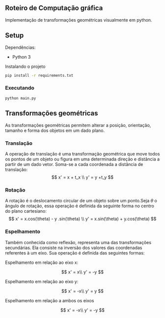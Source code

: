 ## Roteiro de Computação gráfica
Implementação de transformações geométricas visualmente em python.

## Setup
Dependências:
 - Python 3

Instalando o projeto
```sh
pip install -r requirements.txt
```
### Executando 
```
python main.py
```

## Transformações geométricas
As transformações geométricas permitem alterar a posição, orientação, tamanho e forma dos objetos em um dado plano.

### Translação
A operação de translação é uma transformação geométrica que move todos os pontos de um objeto ou figura em uma determinada direção e distância a partir de um dado vetor. Soma-se a cada coordenada a distância de translação:
$$
x' = x + t_x \\
y' = y +t_y
$$

### Rotação
A rotação é o deslocamento circular de um objeto sobre um ponto.Seja $\theta$ o ângulo de rotação, essa operação é definida da seguinte forma no centro do plano cartesiano:
$$
x' = x.cos(\theta) - y .sin(\theta) \\
y' = x.sin(\theta) + y.cos(\theta)
$$

### Espelhamento

Também conhecida como reflexão, representa uma das transformações secundárias. Ela consiste na inversão dos valores das coordenadas referentes à um eixo. Sua operação é definida das seguintes formas:

Espelhamento em relação ao eixo x:

$$
x' = x\\
y' = -y
$$

Espelhamento em relação ao eixo y:

$$
x' = -x\\
y' = y
$$

Espelhamento em relação a ambos os eixos

$$
x' = -x\\
y' = -y
$$